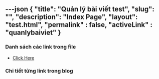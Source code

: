 ---json
{
    "title": "Quản lý bài viết test",
    "slug": "",
    "description": "Index Page",
    "layout": "test.html",
    "permalink" : false,
    "activeLink" : "quanlybaiviet"
}
---

### Danh sách các link trong file
- [Click Here](./blog-list.html)

### Chi tiết từng link trong blog